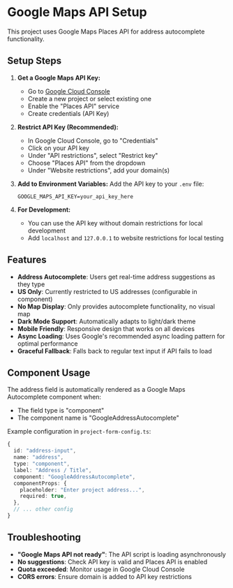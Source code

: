 # Google Maps API Setup

This project uses Google Maps Places API for address autocomplete functionality.

## Setup Steps

1. **Get a Google Maps API Key:**
   - Go to [Google Cloud Console](https://console.cloud.google.com/)
   - Create a new project or select existing one
   - Enable the "Places API" service
   - Create credentials (API Key)

2. **Restrict API Key (Recommended):**
   - In Google Cloud Console, go to "Credentials"
   - Click on your API key
   - Under "API restrictions", select "Restrict key"
   - Choose "Places API" from the dropdown
   - Under "Website restrictions", add your domain(s)

3. **Add to Environment Variables:**
   Add the API key to your `.env` file:

   ```
   GOOGLE_MAPS_API_KEY=your_api_key_here
   ```

4. **For Development:**
   - You can use the API key without domain restrictions for local development
   - Add `localhost` and `127.0.0.1` to website restrictions for local testing

## Features

- **Address Autocomplete**: Users get real-time address suggestions as they type
- **US Only**: Currently restricted to US addresses (configurable in component)
- **No Map Display**: Only provides autocomplete functionality, no visual map
- **Dark Mode Support**: Automatically adapts to light/dark theme
- **Mobile Friendly**: Responsive design that works on all devices
- **Async Loading**: Uses Google's recommended async loading pattern for optimal performance
- **Graceful Fallback**: Falls back to regular text input if API fails to load

## Component Usage

The address field is automatically rendered as a Google Maps Autocomplete component when:

- The field type is "component"
- The component name is "GoogleAddressAutocomplete"

Example configuration in `project-form-config.ts`:

```typescript
{
  id: "address-input",
  name: "address",
  type: "component",
  label: "Address / Title",
  component: "GoogleAddressAutocomplete",
  componentProps: {
    placeholder: "Enter project address...",
    required: true,
  },
  // ... other config
}
```

## Troubleshooting

- **"Google Maps API not ready"**: The API script is loading asynchronously
- **No suggestions**: Check API key is valid and Places API is enabled
- **Quota exceeded**: Monitor usage in Google Cloud Console
- **CORS errors**: Ensure domain is added to API key restrictions
